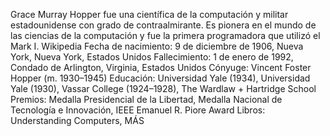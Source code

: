 Grace Murray Hopper fue una científica de la computación y militar estadounidense con grado de contraalmirante. Es pionera en el mundo de las ciencias de la computación y fue la primera programadora que utilizó el Mark I. Wikipedia
Fecha de nacimiento: 9 de diciembre de 1906, Nueva York, Nueva York, Estados Unidos
Fallecimiento: 1 de enero de 1992, Condado de Arlington, Virginia, Estados Unidos
Cónyuge: Vincent Foster Hopper (m. 1930–1945)
Educación: Universidad Yale (1934), Universidad Yale (1930), Vassar College (1924–1928), The Wardlaw + Hartridge School
Premios: Medalla Presidencial de la Libertad, Medalla Nacional de Tecnología e Innovación, IEEE Emanuel R. Piore Award
Libros: Understanding Computers, MÁS
